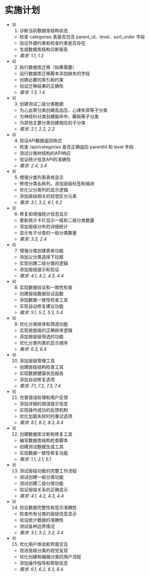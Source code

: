 # 实施计划

- [x] 1. 诊断当前数据库结构状态
  - 检查 categories 表是否包含 parent_id、level、sort_order 字段
  - 验证外键约束和检查约束是否存在
  - 生成数据库结构诊断报告
  - _需求: 1.1, 1.2_

- [x] 2. 执行数据库迁移（如果需要）
  - 运行数据库迁移脚本添加缺失的字段
  - 创建必要的索引和约束
  - 验证迁移结果的正确性
  - _需求: 1.3, 1.4_

- [x] 3. 创建测试二级分类数据
  - 为心血管分类创建高血压、心律失常等子分类
  - 为神经科分类创建脑卒中、癫痫等子分类
  - 为其他主要分类创建相应的子分类
  - _需求: 2.1, 2.2, 2.3_

- [x] 4. 验证API数据返回格式
  - 检查 /api/categories 是否正确返回 parentId 和 level 字段
  - 测试分类树结构的API响应
  - 验证统计信息API的准确性
  - _需求: 2.4, 3.4_

- [x] 5. 增强分类列表表格显示
  - 修改分类名称列，添加层级标签和缩进
  - 优化父分类列的显示逻辑
  - 添加层级相关的视觉区分元素
  - _需求: 3.1, 3.2, 6.1, 6.2_

- [x] 6. 修复和增强统计信息显示
  - 更新统计卡片显示一级和二级分类数量
  - 添加层级分布的详细统计
  - 显示有子分类的一级分类数量
  - _需求: 3.3, 2.4_

- [x] 7. 增强分类创建表单功能
  - 添加父分类选择下拉框
  - 实现创建二级分类的逻辑
  - 添加层级提示和验证
  - _需求: 4.1, 4.2, 4.3, 4.4_

- [x] 8. 实现数据验证和一致性检查
  - 创建层级数据验证函数
  - 添加数据一致性检查工具
  - 实现自动修复建议功能
  - _需求: 5.1, 5.2, 5.3, 5.4_

- [x] 9. 优化分类排序和筛选功能
  - 实现按层级的正确排序逻辑
  - 添加按层级筛选的功能
  - 优化分类列表的显示顺序
  - _需求: 6.3, 6.4_

- [x] 10. 添加层级管理工具
  - 创建层级结构检查工具
  - 实现数据健康状态报告
  - 添加自动修复选项
  - _需求: 7.1, 7.2, 7.3, 7.4_

- [x] 11. 完善错误处理和用户反馈
  - 添加详细的错误提示信息
  - 实现操作成功的反馈机制
  - 优化加载失败时的重试选项
  - _需求: 8.1, 8.2, 8.3, 8.4_

- [x] 12. 创建数据库诊断和修复工具
  - 编写数据库结构检查脚本
  - 创建测试数据生成工具
  - 实现数据一致性修复功能
  - _需求: 1.1, 2.1, 5.1_

- [x] 13. 测试层级功能的完整工作流程
  - 测试创建一级分类功能
  - 测试创建二级分类功能
  - 验证层级关系的正确显示
  - _需求: 4.1, 4.2, 4.3, 4.4_

- [x] 14. 验证数据完整性和显示准确性
  - 检查所有分类的层级信息显示
  - 验证统计数据的准确性
  - 测试各种边界情况
  - _需求: 3.1, 3.2, 3.3, 3.4_

- [x] 15. 优化用户体验和界面交互
  - 改进层级分类的视觉呈现
  - 优化创建和编辑分类的用户流程
  - 添加操作指导和帮助信息
  - _需求: 6.1, 6.2, 8.3, 8.4_